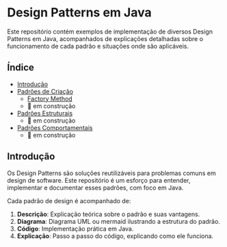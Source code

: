 # Design Patterns em Java

Este repositório contém exemplos de implementação de diversos Design Patterns em Java, acompanhados de explicações detalhadas sobre o funcionamento de cada padrão e situações onde são aplicáveis.

## Índice

- [Introdução](#introdução)
- [Padrões de Criação](#padrões-de-criação)
    - [Factory Method](./src/main/java/br/com/matheuscalaca/factoryMethod/Readme.md)
    - :construction: em construção
- [Padrões Estruturais](#padrões-estruturais)
  - :construction: em construção
- [Padrões Comportamentais](#padrões-comportamentais)
  - :construction: em construção

## Introdução

Os Design Patterns são soluções reutilizáveis para problemas comuns em design de software. Este repositório é um esforço para entender, implementar e documentar esses padrões, com foco em Java.

Cada padrão de design é acompanhado de:

1. **Descrição**: Explicação teórica sobre o padrão e suas vantagens.
2. **Diagrama**: Diagrama UML ou mermaid ilustrando a estrutura do padrão.
3. **Código**: Implementação prática em Java.
4. **Explicação**: Passo a passo do código, explicando como ele funciona.
